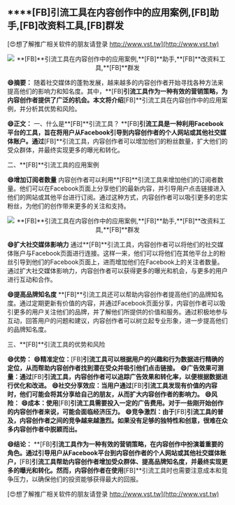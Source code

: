 ## ****[FB]**引流工具在内容创作中的应用案例,**[FB]**助手,**[FB]**改资料工具,**[FB]**群发**

[😍想了解推广相关软件的朋友请登录 http://www.vst.tw](http://www.vst.tw)

 <center><img src="https://vst.tw/MP4/tuiguang/png/3.png" alt="**[FB]**引流工具在内容创作中的应用案例,**[FB]**助手,**[FB]**改资料工具,**[FB]**群发"></center>

**😄摘要：**
随着社交媒体的蓬勃发展，越来越多的内容创作者开始寻找各种方法来提高他们的影响力和知名度。其中，**[FB]**引流工具作为一种有效的营销策略，为内容创作者提供了广泛的机会。本文将介绍**[FB]**引流工具在内容创作中的应用案例，并分析其优势和风险。

**😄正文：**
一、什么是**[FB]**引流工具？
**[FB]**引流工具是一种利用Facebook平台的工具，旨在将用户从Facebook引导到内容创作者的个人网站或其他社交媒体账户。通过**[FB]**引流工具，内容创作者可以增加他们的粉丝数量，扩大他们的受众群体，并最终实现更多的曝光和转化。

二、**[FB]**引流工具的应用案例

**😄增加订阅者数量**
内容创作者可以利用**[FB]**引流工具来增加他们的订阅者数量。他们可以在Facebook页面上分享他们的最新内容，并引导用户点击链接进入他们的网站或其他平台进行订阅。通过这种方式，内容创作者可以吸引更多的忠实粉丝，为他们的创作带来更多的关注和支持。

 <center><img src="https://vst.tw/MP4/tuiguang/png/6.png" alt="**[FB]**引流工具在内容创作中的应用案例,**[FB]**助手,**[FB]**改资料工具,**[FB]**群发"></center>

**😄扩大社交媒体影响力**
通过**[FB]**引流工具，内容创作者可以将他们的社交媒体账户与Facebook页面进行连接。这样一来，他们可以将他们在其他平台上的粉丝引导到他们的Facebook页面上，进而增加他们在Facebook上的关注者数量。通过扩大社交媒体影响力，内容创作者可以获得更多的曝光和机会，与更多的用户进行互动和合作。

**😄提高品牌知名度**
**[FB]**引流工具还可以帮助内容创作者提高他们的品牌知名度。通过定期更新有价值的内容，并通过Facebook页面分享，内容创作者可以吸引更多的用户关注他们的品牌，并了解他们所提供的价值和服务。通过积极地参与互动，回答用户的问题和建议，内容创作者可以树立起专业形象，进一步提高他们的品牌知名度。

三、**[FB]**引流工具的优势和风险

**😄优势：**
**😄精准定位：**[FB]**引流工具可以根据用户的兴趣和行为数据进行精确的定位，从而帮助内容创作者找到潜在受众并吸引他们点击链接。**
**😄广告效果可测量：通过**[FB]**引流工具，内容创作者可以追踪广告效果和转化率，以便根据数据进行优化和改进。**
**😄社交分享效应：当用户通过**[FB]**引流工具发现有价值的内容时，他们可能会将其分享给自己的朋友，从而扩大内容创作者的影响力。**
**😄风险：**
**😄成本：使用**[FB]**引流工具需要投入一定的广告费用。对于一些刚开始创作的内容创作者来说，可能会面临经济压力。**
**😄竞争激烈：由于**[FB]**引流工具的普及，内容创作者之间的竞争越来越激烈。如果没有足够的独特性和创意，很难在众多内容创作者中脱颖而出。**

**😄结论：**
**[FB]**引流工具作为一种有效的营销策略，在内容创作中扮演着重要的角色。通过引导用户从Facebook平台到内容创作者的个人网站或其他社交媒体账户，**[FB]**引流工具帮助内容创作者增加受众群体、提高品牌知名度，并最终实现更多的曝光和转化。然而，内容创作者在使用**[FB]**引流工具时也需要注意成本和竞争压力，以确保他们的投资能够获得最大的回报。

[😍想了解推广相关软件的朋友请登录 http://www.vst.tw](http://www.vst.tw)



